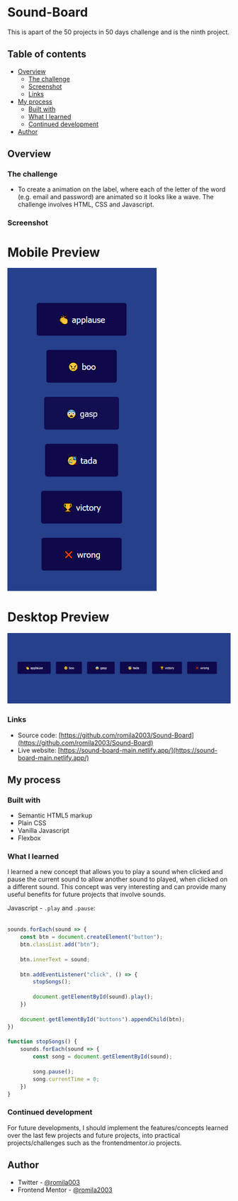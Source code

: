 # Sound-Board

This is apart of the 50 projects in 50 days challenge and is the ninth project.

## Table of contents

- [Overview](#overview)
  - [The challenge](#the-challenge)
  - [Screenshot](#screenshot)
  - [Links](#links)
- [My process](#my-process)
  - [Built with](#built-with)
  - [What I learned](#what-i-learned)
  - [Continued development](#continued-development)
- [Author](#author)


## Overview

### The challenge

- To create a animation on the label, where each of the letter of the word (e.g. email and password) are animated so it looks like a wave. The challenge involves HTML, CSS and Javascript.

### Screenshot

# Mobile Preview 

![screenshot](https://github.com/romila2003/Sound-Board/blob/main/Mobile%20preview.PNG)

# Desktop Preview 

![screenshot](https://github.com/romila2003/Sound-Board/blob/main/Desktop%20preview.PNG)


### Links

 - Source code: [https://github.com/romila2003/Sound-Board](https://github.com/romila2003/Sound-Board)
 - Live website: [https://sound-board-main.netlify.app/](https://sound-board-main.netlify.app/)

## My process

### Built with

- Semantic HTML5 markup
- Plain CSS
- Vanilla Javascript
- Flexbox

### What I learned

I learned a new concept that allows you to play a sound when clicked and pause the current sound to allow another sound to played, when clicked on a different sound. This concept was very interesting and can provide many useful benefits for future projects that involve sounds.

Javascript - `.play` and `.pause`:

```javascript

sounds.forEach(sound => {
    const btn = document.createElement("button");
    btn.classList.add("btn");

    btn.innerText = sound;

    btn.addEventListener("click", () => {
        stopSongs();

        document.getElementById(sound).play();
    })

    document.getElementById("buttons").appendChild(btn);
})

function stopSongs() {
    sounds.forEach(sound => {
        const song = document.getElementById(sound);

        song.pause();
        song.currentTime = 0;
    })
}

```

### Continued development

For future developments, I should implement the features/concepts learned over the last few projects and future projects, into practical projects/challenges such as the frontendmentor.io projects.


## Author

- Twitter - [@romila003](https://www.twitter.com/romila003)
- Frontend Mentor - [@romila2003](https://www.frontendmentor.io/profile/romila2003)
